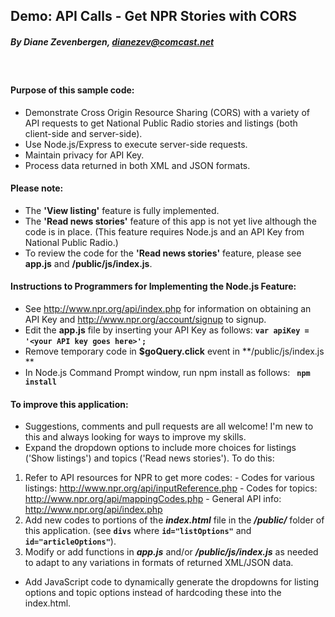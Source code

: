 ## Demo: API Calls - Get NPR Stories with CORS ##
##### *By Diane Zevenbergen, dianezev@comcast.net* #####


&nbsp;
#### Purpose of this sample code: ####
* Demonstrate Cross Origin Resource Sharing (CORS) with a variety of API requests to get National Public Radio stories and listings (both client-side and server-side).
&nbsp;
* Use Node.js/Express to execute server-side requests.
&nbsp;
* Maintain privacy for API Key.
&nbsp;
* Process data returned in both XML and JSON formats.

#### Please note: ####
* The **'View listing'** feature is fully implemented.
* The **'Read news stories'** feature of this app is not yet live although the code is in place. (This feature requires Node.js and an API Key from National Public Radio.)
* To review the code for the **'Read news stories'** feature, please see **app.js** and **/public/js/index.js**.

#### Instructions to Programmers for Implementing the Node.js Feature: ####
* See http://www.npr.org/api/index.php for information on obtaining an API Key and http://www.npr.org/account/signup to signup.
&nbsp;
* Edit the **app.js** file by inserting your API Key as follows:
**`var apiKey = '<your API key goes here>';`**
&nbsp;
* Remove temporary code in **$goQuery.click** event in **/public/js/index.js **
* In Node.js Command Prompt window, run npm install as follows: **` npm install`**


 

#### To improve this application: ####

* Suggestions, comments and pull requests are all welcome! I'm new to this and always looking for ways to improve my skills.
&nbsp;
* Expand the dropdown options to include more choices for listings ('Show listings') and topics ('Read news stories'). To do this:
 1. Refer to API resources for NPR to get more codes:
   \- Codes for various listings: http://www.npr.org/api/inputReference.php
   \- Codes for topics: http://www.npr.org/api/mappingCodes.php
   \- General API info: http://www.npr.org/api/index.php 
&nbsp;
 2. Add new codes to portions of the _**index.html**_ file in the _**/public/**_ folder of this application. (see **`divs`** where **`id="listOptions"`** and **`id="articleOptions"`**).
&nbsp;
 3. Modify or add functions in _**app.js**_ and/or _**/public/js/index.js**_ as needed to adapt to any variations in formats of returned XML/JSON data.
* Add JavaScript code to dynamically generate the dropdowns for listing options and topic options instead of hardcoding these into the index.html.
